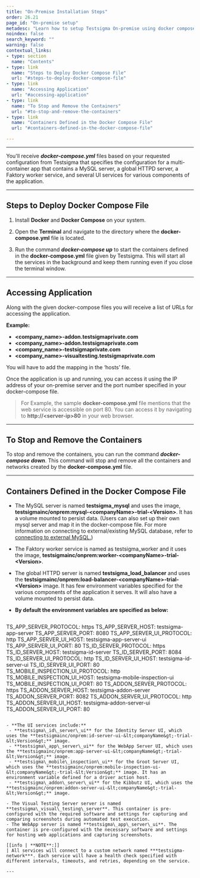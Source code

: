```yaml
---
title: "On-Premise Installation Steps"
order: 26.21
page_id: "On-premise setup"
metadesc: "Learn how to setup Testsigma On-premise using docker compose file | Steps to Deploy Docker Compose File for Testsigma's on-prem setup"
noindex: false
search_keyword: ""
warning: false
contextual_links:
- type: section
  name: "Contents"
- type: link
  name: "Steps to Deploy Docker Compose File"
  url: "#steps-to-deploy-docker-compose-file"
- type: link
  name: "Accessing Application"
  url: "#accessing-application"
- type: link
  name: "To Stop and Remove the Containers"
  url: "#to-stop-and-remove-the-containers"
- type: link
  name: "Containers Defined in the Docker Compose File"
  url: "#containers-defined-in-the-docker-compose-file"

---
```


---

You'll receive ***docker-compose.yml*** files based on your requested configuration from Testsigma that specifies the configuration for a multi-container app that contains a MySQL server, a global HTTPD server, a Faktory worker service, and several UI services for various components of the application.

---

## **Steps to Deploy Docker Compose File**

1. Install **Docker** and **Docker Compose** on your system.

2. Open the **Terminal** and navigate to the directory where the **docker-compose.yml** file is located.

3. Run the command ***docker-compose up***  to start the containers defined in the **docker-compose.yml** file given by Testsigma. This will start all the services in the background and keep them running even if you close the terminal window.


---

## **Accessing Application**

Along with the given docker-compose files you will receive a list of URLs for accessing the application.

**Example:** <br>
- **<company\_name>-addon.testsigmaprivate.com** 
- **<company\_name>-addon.testsigmaprivate.com** 
- **<company\_name>-testsigmaprivate.com**
- **<company\_name>-visualtesting.testsigmaprivate.com**

You will have to add the mapping in the ‘hosts’ file.

Once the application is up and running, you can access it using the IP address of your on-premise server and the port number specified in your docker-compose file.

> For Example, the sample **docker-compose.yml** file mentions that the web service is accessible on port 80. You can access it by navigating to **http://&lt;server-ip&gt;80** in your web browser.

---


## **To Stop and Remove the Containers**
To stop and remove the containers, you can run the command ***docker-compose down***.  This command will stop and remove all the containers and networks created by the **docker-compose.yml** file.

---


## **Containers Defined in the Docker Compose File**

- The MySQL server is named **testsigma\_mysql** and uses the image, **testsigmainc/onprem:mysql-&lt;companyName&gt;-trial-&lt;Version&gt;**. It has a volume mounted to persist data. (Users can also  set up their own mysql server and map it in the docker-compose file. For more information on connecting to external/existing MySQL database, refer to [connecting to external MySQL.](https://testsigma.com/docs/open-source-docs/docker/#connecting-to-external-mysql))
- The Faktory worker service is named as testsigma_worker and it uses the image,  **testsigmainc/onprem:worker-&lt;companyName&gt;-trial-&lt;Version&gt;**.
- The global HTTPD server is named **testsigma\_load\_balancer** and uses the **testsigmainc/onprem:load-balancer-&lt;companyName&gt;-trial-&lt;Version&gt;** image. It has few environment variables specified for the various components of the application it serves. It will also have a volume mounted to persist data.

- **By default the environment variables are specified as below:**

    ```
TS_APP_SERVER_PROTOCOL: https
      TS_APP_SERVER_HOST: testsigma-app-server
      TS_APP_SERVER_PORT: 8080
      TS_APP_SERVER_UI_PROTOCOL: http
      TS_APP_SERVER_UI_HOST: testsigma-app-server-ui
      TS_APP_SERVER_UI_PORT: 80
      TS_ID_SERVER_PROTOCOL: https
      TS_ID_SERVER_HOST: testsigma-id-server
      TS_ID_SERVER_PORT: 8084
      TS_ID_SERVER_UI_PROTOCOL: http
      TS_ID_SERVER_UI_HOST: testsigma-id-server-ui
      TS_ID_SERVER_UI_PORT: 80
      TS_MOBILE_INSPECTION_UI_PROTOCOL: http
      TS_MOBILE_INSPECTION_UI_HOST: testsigma-mobile-inspection-ui
      TS_MOBILE_INSPECTION_UI_PORT: 80
      TS_ADDON_SERVER_PROTOCOL: https
      TS_ADDON_SERVER_HOST: testsigma-addon-server
      TS_ADDON_SERVER_PORT: 8082
      TS_ADDON_SERVER_UI_PROTOCOL: http
      TS_ADDON_SERVER_UI_HOST: testsigma-addon-server-ui
      TS_ADDON_SERVER_UI_PORT: 80
   ```

- **The UI services include:** 
    - **testsigma\_id\_server\_ui** for the Identity Server UI, which uses the **testsigmainc/onprem:id-server-ui-&lt;companyName&gt;-trial-&lt;Version&gt;** image.
    - **testsigma\_app\_server\_ui** for the WebApp Server UI, which uses the **testsigmainc/onprem:app-server-ui-&lt;companyName&gt;-trial-&lt;Version&gt;** image.
    - **testsigma\_mobile\_inspection\_ui** for the Groot Server UI, which uses the **testsigmainc/onprem:mobile-inspection-ui-&lt;companyName&gt;-trial-&lt;Version&gt;** image. It has an environment variable defined for a driver action host.
    - **testsigma\_addon\_server\_ui** for the Kibbutz UI, which uses the **testsigmainc/onprem:addon-server-ui-&lt;companyName&gt;-trial-&lt;Version&gt;** image.

- The Visual Testing Server server is named **testsigma\_visual\_testing\_server**. This container is pre-configured with the required software and settings for capturing and comparing screenshots during automated test execution.
- The WebApp server is named **testsigma\_app\_server\_ui**. The container is pre-configured with the necessary software and settings for hosting web applications and capturing screenshots.

[[info | **NOTE**:]]
| All services will connect to a custom network named ***testsigma-network***. Each service will have a health check specified with different intervals, timeouts, and retries, depending on the service.

---
